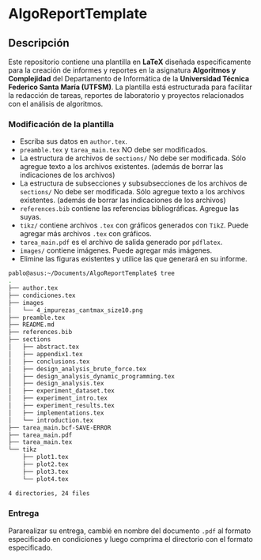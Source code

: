 # AlgoReportTemplate

## Descripción

Este repositorio contiene una plantilla en **LaTeX** diseñada específicamente para la creación de informes y reportes en la asignatura **Algoritmos y Complejidad** del Departamento de Informática de la **Universidad Técnica Federico Santa María (UTFSM)**. La plantilla está estructurada para facilitar la redacción de tareas, reportes de laboratorio y proyectos relacionados con el análisis de algoritmos.

### Modificación de la plantilla

- Escriba sus datos en `author.tex`.
- `preamble.tex` y `tarea_main.tex` NO debe ser modificados.
- La estructura de archivos de `sections/` No debe ser modificada. Sólo agregue texto a los archivos existentes. (además de borrar las indicaciones de los archivos)
- La estructura de subsecciones y subsubsecciones de los archivos de `sections/` No debe ser modificada. Sólo agregue texto a los archivos existentes. (además de borrar las indicaciones de los archivos)
- `references.bib` contiene las referencias bibliográficas. Agregue las suyas.
- `tikz/` contiene archivos `.tex` con gráficos generados con `TikZ`. Puede agregar más archivos `.tex` con gráficos.
- `tarea_main.pdf` es el archivo de salida generado por `pdflatex`.
- `images/` contiene imágenes. Puede agregar más imágenes.
- Elimine las figuras existentes y utilice las que generará en su informe.

```bash
pablo@asus:~/Documents/AlgoReportTemplate$ tree
.
├── author.tex
├── condiciones.tex
├── images
│   └── 4_impurezas_cantmax_size10.png
├── preamble.tex
├── README.md
├── references.bib
├── sections
│   ├── abstract.tex
│   ├── appendix1.tex
│   ├── conclusions.tex
│   ├── design_analysis_brute_force.tex
│   ├── design_analysis_dynamic_programming.tex
│   ├── design_analysis.tex
│   ├── experiment_dataset.tex
│   ├── experiment_intro.tex
│   ├── experiment_results.tex
│   ├── implementations.tex
│   └── introduction.tex
├── tarea_main.bcf-SAVE-ERROR
├── tarea_main.pdf
├── tarea_main.tex
└── tikz
    ├── plot1.tex
    ├── plot2.tex
    ├── plot3.tex
    └── plot4.tex

4 directories, 24 files

```

### Entrega
Pararealizar su entrega, cambié en nombre del documento `.pdf` al formato especificado en condiciones y luego comprima el directorio con el formato especificado. 